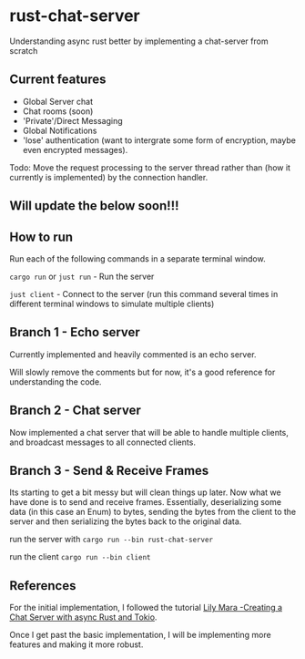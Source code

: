 # rust-chat-server

Understanding async rust better by implementing a chat-server from scratch

## Current features

- Global Server chat
- Chat rooms (soon)
- 'Private'/Direct Messaging
- Global Notifications
- 'lose' authentication (want to intergrate some form of encryption, maybe even encrypted messages). 

Todo: Move the request processing to the server thread rather than (how it currently is implemented) by the connection handler.

## Will update the below soon!!!

## How to run

Run each of the following commands in a separate terminal window.

`cargo run` or `just run` - Run the server

`just client` - Connect to the server (run this command several times in different terminal windows to simulate multiple clients)

## Branch 1 - Echo server

Currently implemented and heavily commented is an echo server.

Will slowly remove the comments but for now, it's a good reference for understanding the code.

## Branch 2 - Chat server

Now implemented a chat server that will be able to handle multiple clients, and broadcast messages to all connected clients.

## Branch 3 - Send & Receive Frames

Its starting to get a bit messy but will clean things up later. Now what we have done is to send and receive frames. Essentially, deserializing some data (in this case an Enum) to bytes, sending the bytes from the client to the server and then serializing the bytes back to the original data.

run the server with `cargo run --bin rust-chat-server`

run the client `cargo run --bin client`

## References

For the initial implementation, I followed the tutorial [Lily Mara -Creating a Chat Server with async Rust and Tokio](https://www.youtube.com/watch?v=T2mWg91sx-o).

Once I get past the basic implementation, I will be implementing more features and making it more robust.

